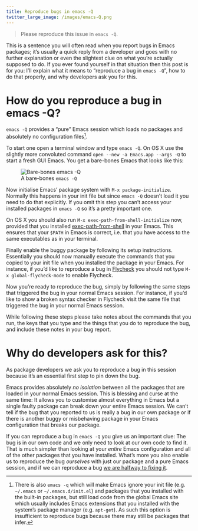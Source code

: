 ```yaml
---
title: Reproduce bugs in emacs -Q
twitter_large_image: /images/emacs-Q.png
---
```


> Please reproduce this issue in `emacs -Q`.

This is a sentence you will often read when you report bugs in Emacs packages;
it’s usually a quick reply from a developer and goes with no further explanation
or even the slightest clue on what you’re actually supposed to do.  If you ever
found yourself in that situation then this post is for you: I’ll explain what it
means to “reproduce a bug in `emacs -Q`”, how to do that properly, and why
developers ask you for this.

<!--more-->

# How do you reproduce a bug in emacs -Q?

`emacs -Q` provides a “pure” Emacs session which loads no packages and
absolutely no configuration files[^1].

To start one open a terminal window and type `emacs -Q`.  On OS X use the
slightly more convoluted command `open --new -a Emacs.app --args -Q` to start a
fresh GUI Emacs.  You get a bare-bones Emacs that looks like this:

<figure>
<img src="{{site.url}}{{site.url}}/images/emacs-Q.png"
     alt="Bare-bones emacs -Q"/>
<figcaption>A bare-bones <code>emacs -Q</code></figcaption>
</figure>

Now initialise Emacs’ package system with `M-x package-initialize`.  Normally
this happens in your init file but since `emacs -Q` doesn’t load it you need to
do that explicitly.  If you omit this step you can’t access your installed
packages in `emacs -Q` so it’s a pretty important one.

On OS X you should also run `M-x exec-path-from-shell-initialize` now, provided
that you installed [exec-path-from-shell][] in your Emacs.  This ensures that
your `$PATH` in Emacs is correct, i.e. that you have access to the same
executables as in your terminal.

Finally enable the buggy package by following its setup instructions.
Essentially you should now manually execute the commands that you copied to your
init file when you installed the package in your Emacs.  For instance, if you’d
like to reproduce a bug in [Flycheck][] you should not type `M-x
global-flycheck-mode` to enable Flycheck.

Now you’re ready to reproduce the bug, simply by following the same steps that
triggered the bug in your normal Emacs session.  For instance, if you’d like to
show a broken syntax checker in Flycheck visit the same file that triggered the
bug in your normal Emacs session.

While following these steps please take notes about the commands that you run,
the keys that you type and the things that you do to reproduce the bug, and
include these notes in your bug report.

# Why do developers ask for this?

As package developers we ask you to reproduce a bug in this session because
it’s an essential first step to pin down the bug.

Emacs provides absolutely *no isolation* between all the packages that are
loaded in your normal Emacs session.  This is blessing and curse at the same
time: It allows you to customise almost everything in Emacs but a single faulty
package can break down your entire Emacs session.  We can’t tell if the bug that
you reported to us is really a bug in our own package or if there is another
buggy or misbehaving package in your Emacs configuration that breaks our
package.

If you can reproduce a bug in `emacs -Q` you give us an important clue: The bug
is in our own code and we only need to look at our own code to find it.  That is
much simpler than looking at your *entire* Emacs configuration and all of the
other packages that you have installed.  What’s more you also enable us to
reproduce the bug *ourselves* with just our package and a pure Emacs session,
and if we can reproduce a bug [we are halfway to fixing it][1].

[1]: http://geoff.greer.fm/2015/08/15/how-to-write-good-bug-reports/
[exec-path-from-shell]: https://github.com/purcell/exec-path-from-shell
[flycheck]: http://www.flycheck.org

[^1]: There is also `emacs -q` which will make Emacs ignore your init file
    (e.g. `~/.emacs` or `~/.emacs.d/init.el`) and packages that you installed
    with the built-in packages, but still load code from the global Emacs site
    which usually includes Emacs extensions that you installed with the
    system’s package manager (e.g. `apt-get`).  As such this option is
    insufficient to reproduce bugs because there may still be packages that
    infer.

